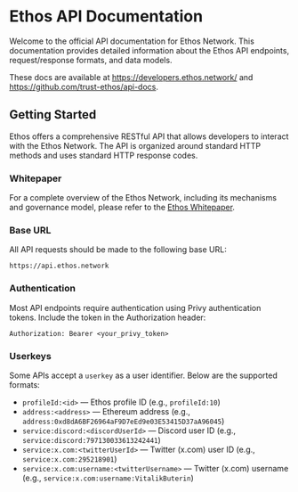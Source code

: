 # Ethos API Documentation

Welcome to the official API documentation for Ethos Network. This documentation provides detailed information about the Ethos API endpoints, request/response formats, and data models.

These docs are available at <https://developers.ethos.network/> and <https://github.com/trust-ethos/api-docs>.

## Getting Started

Ethos offers a comprehensive RESTful API that allows developers to interact with the Ethos Network. The API is organized around standard HTTP methods and uses standard HTTP response codes.

### Whitepaper

For a complete overview of the Ethos Network, including its mechanisms and governance model, please refer to the [Ethos Whitepaper](https://whitepaper.ethos.network).

### Base URL

All API requests should be made to the following base URL:

```
https://api.ethos.network
```

### Authentication

Most API endpoints require authentication using Privy authentication tokens. Include the token in the Authorization header:

```
Authorization: Bearer <your_privy_token>
```

### Userkeys

Some APIs accept a `userkey` as a user identifier. Below are the supported formats:

* `profileId:<id>` — Ethos profile ID (e.g., `profileId:10`)
* `address:<address>` — Ethereum address (e.g., `address:0xd8dA6BF26964aF9D7eEd9e03E53415D37aA96045`)
* `service:discord:<discordUserId>` — Discord user ID (e.g., `service:discord:797130033613242441`)
* `service:x.com:<twitterUserId>` — Twitter (x.com) user ID (e.g., `service:x.com:295218901`)
* `service:x.com:username:<twitterUsername>` — Twitter (x.com) username (e.g., `service:x.com:username:VitalikButerin`)
